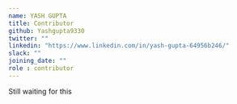 ```yaml
---
name: YASH GUPTA
title: Contributor
github: Yashgupta9330
twitter: ""
linkedin: "https://www.linkedin.com/in/yash-gupta-64956b246/"
slack: ""
joining_date: ""
role : contributor
---
```


Still waiting for this
